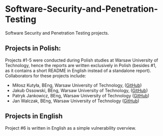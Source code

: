 # Software-Security-and-Penetration-Testing
Software Security and Penetration Testing projects. 

## Projects in Polish:
Projects #1-5 were conducted during Polish studies at Warsaw University of Technology, hence the reports are written exclusively in Polish (besides #1, as it contains a short README in English instead of a standalone report). Collaborators for these projects include:
* Miłosz Kutyła, BEng, Warsaw University of Technology, ([GitHub](https://github.com/mkutyla))
* Jakub Ossowski, BEng, Warsaw University of Technology, ([GitHub](https://github.com/bilevcik))
* Patryk Jankowicz, BEng, Warsaw University of Technology ([GitHub](https://github.com/PatrykSJ))
* Jan Walczak, BEng, Warsaw University of Technology ([GitHub](https://github.com/JanWalczak))

## Projects in English
Project #6 is written in English as a simple vulnerability overview.